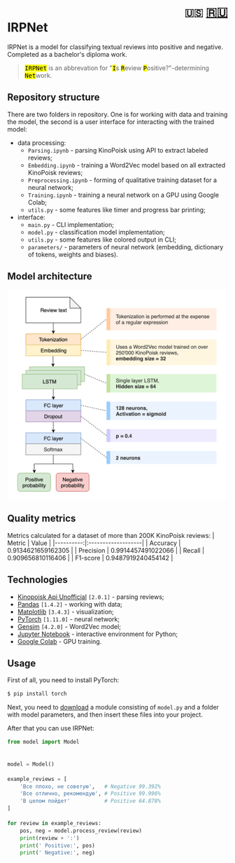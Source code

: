 <h1><div align="right">
<code>🇺🇸</code> 
<a href="README-RU.md">🇷🇺</a>
</div>
IRPNet
</h1>

IRPNet is a model for classifying textual reviews into positive and negative. Completed as a bachelor's diploma work.

> <samp><mark>IRPNet</mark></samp> is an abbrevation for "<samp><mark>I</mark></samp>s <samp><mark>R</mark></samp>eview <samp><mark>P</mark></samp>ositive?"-determining <samp><mark>Net</mark></samp>work.

## Repository structure
There are two folders in repository. One is for working with data and training the model, the second is a user interface for interacting with the trained model:
- data processing:
  - `Parsing.ipynb` - parsing KinoPoisk using API to extract labeled reviews;
  - `Embedding.ipynb` - training a Word2Vec model based on all extracted KinoPoisk reviews;
  - `Preprocessing.ipynb` - forming of qualitative training dataset for a neural network;
  - `Training.ipynb` - training a neural network on a GPU using Google Colab;
  - `utils.py` - some features like timer and progress bar printing;
- interface:
  - `main.py` - CLI implementation;
  - `model.py` - classification model implementation;
  - `utils.py` - some features like colored output in CLI;
  - `parameters/` - parameters of neural network (embedding, dictionary of tokens, weights and biases).

## Model architecture
![](https://github.com/Ostrill/IRPNet/blob/master/assets/architecture.png?raw=true)

## Quality metrics
Metrics calculated for a dataset of more than 200K KinoPoisk reviews:
|    Metric | Value              |
|----------:|:-------------------|
|  Accuracy | 0.9134621659162305 |
| Precision | 0.9914457491022066 |
|    Recall | 0.909656810116406  |
|  F1-score | 0.9487919240454142 |

## Technologies
- [Kinopoisk Api Unofficial](https://kinopoiskapiunofficial.tech/) `[2.0.1]` - parsing reviews;
- [Pandas](https://pandas.pydata.org/) `[1.4.2]` - working with data;
- [Matplotlib](https://matplotlib.org/) `[3.4.3]` - visualization;
- [PyTorch](https://pytorch.org/) `[1.11.0]` - neural network;
- [Gensim](https://radimrehurek.com/gensim/) `[4.2.0]` - Word2Vec model;
- [Jupyter Notebook](https://jupyter.org/) - interactive environment for Python;
- [Google Colab](https://colab.research.google.com/) - GPU training.

## Usage
First of all, you need to install PyTorch:

```bash
$ pip install torch
```

Next, you need to [download](https://github.com/Ostrill/IRPNet/releases/tag/v1.0.0) a module consisting of `model.py` and a folder with model parameters, and then insert these files into your project.

After that you can use IRPNet:

```Python
from model import Model


model = Model()

example_reviews = [
    'Все плохо, не советую',   # Negative 99.392%
    'Все отлично, рекомендую', # Positive 99.996%
    'В целом пойдет'           # Positive 64.878%
]

for review in example_reviews:
    pos, neg = model.process_review(review)
    print(review + ':')
    print(' Positive:', pos)
    print(' Negative:', neg)
```